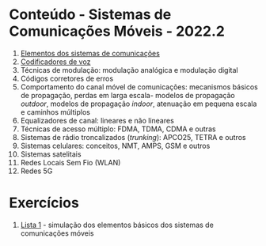 # Conteúdo - Sistemas de Comunicações Móveis - 2022.2

1. [Elementos dos sistemas de comunicações](siscom_aulas/modelo_siscom.pdf)
2. [Codificadores de voz](siscom_aulas/codec_voz.pdf) 
3. Técnicas de modulação: modulação analógica e modulação digital
4. Códigos corretores de erros
5. Comportamento do canal móvel de comunicações: mecanismos básicos de propagação, perdas em larga escala- modelos de propagação *outdoor*, modelos de propagação *indoor*, atenuação em pequena escala e caminhos múltiplos
6. Equalizadores de canal: lineares e não lineares
7. Técnicas de acesso múltiplo: FDMA, TDMA, CDMA e outras
8. Sistemas de rádio troncalizados (*trunking*): APCO25, TETRA e outros
9. Sistemas celulares: conceitos, NMT, AMPS, GSM e outros
10. Sistemas satelitais
11. Redes Locais Sem Fio (WLAN) 
12. Redes 5G

# Exercícios
1. [Lista 1](siscom_aulas/Lista1_siscom.pdf) - simulação dos elementos básicos dos sistemas de comunicações móveis
